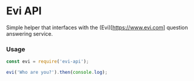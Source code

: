 
# Evi API

Simple helper that interfaces with the (Evi)[https://www.evi.com] question answering service.

### Usage

```javascript
const evi = require('evi-api');

evi('Who are you?').then(console.log);
```
